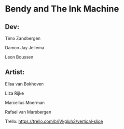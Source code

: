 # Bendy and The Ink Machine

## Dev:

Timo Zandbergen

Damon Jay Jellema

Leon Boussen

## Artist:

Elisa van Bokhoven

Liza Rijke

Marcellus Moerman

Rafael van Marsbergen

Trello: https://trello.com/b/jVkgluh3/vertical-slice




